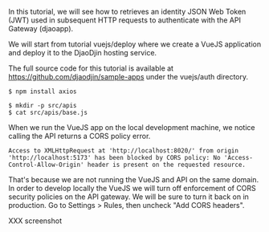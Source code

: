 In this tutorial, we will see how to retrieves an identity JSON Web Token
(JWT) used in subsequent HTTP requests to authenticate with the API Gateway
(djaoapp).

We will start from tutorial vuejs/deploy where we create a VueJS application
and deploy it to the DjaoDjin hosting service.

The full source code for this tutorial is available at
https://github.com/djaodjin/sample-apps under the vuejs/auth directory.

    $ npm install axios

    $ mkdir -p src/apis
    $ cat src/apis/base.js

When we run the VueJS app on the local development machine, we notice
calling the API returns a CORS policy error.

    Access to XMLHttpRequest at 'http://localhost:8020/' from origin 'http://localhost:5173' has been blocked by CORS policy: No 'Access-Control-Allow-Origin' header is present on the requested resource.

That's because we are not running the VueJS and API on the same domain.
In order to develop locally the VueJS we will turn off enforcement of CORS
security policies on the API gateway. We will be sure to turn it back on
in production. Go to Settings > Rules, then uncheck "Add CORS headers".

XXX screenshot

